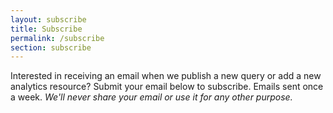 ```yaml
---
layout: subscribe
title: Subscribe
permalink: /subscribe
section: subscribe
---
```



Interested in receiving an email when we publish a new query or add a new analytics resource? Submit your email below to subscribe. Emails sent once a week. *We'll never share your email  or use it for any other purpose.*
